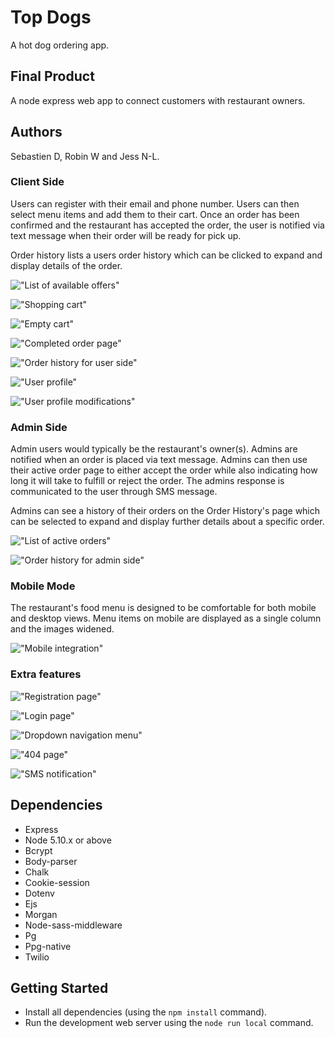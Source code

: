 # Top Dogs

A hot dog ordering app.

## Final Product

A node express web app to connect customers with restaurant owners.

## Authors
Sebastien D, Robin W and Jess N-L.

### Client Side

Users can register with their email and phone number. Users can then select menu items and add them to their cart. Once an order has been confirmed and the restaurant has accepted the order, the user is notified via text message when their order will be ready for pick up.

Order history lists a users order history which can be clicked to expand and display details of the order.

!["List of available offers"](https://github.com/SebDufresne/midterm/blob/master/docs/screenshots/food_items.png)

!["Shopping cart"](https://github.com/SebDufresne/midterm/blob/master/docs/screenshots/cart.png)

!["Empty cart"](https://github.com/SebDufresne/midterm/blob/master/docs/screenshots/empty_cart.png)

!["Completed order page"](https://github.com/SebDufresne/midterm/blob/master/docs/screenshots/new_order.png)

!["Order history for user side"](https://github.com/SebDufresne/midterm/blob/master/docs/screenshots/user_order_history.png)

!["User profile"](https://github.com/SebDufresne/midterm/blob/master/docs/screenshots/user_profile.png)

!["User profile modifications"](https://github.com/SebDufresne/midterm/blob/master/docs/screenshots/user_profile_edit.png)

### Admin Side

Admin users would typically be the restaurant's owner(s). Admins are notified when an order is placed via text message. Admins can then use their active order page to either accept the order while also indicating how long it will take to fulfill or reject the order. The admins response is communicated to the user through SMS message.

Admins can see a history of their orders on the Order History's page which can be selected to expand and display further details about a specific order.

!["List of active orders"](https://github.com/SebDufresne/midterm/blob/master/docs/screenshots/active_orders.png)

!["Order history for admin side"](https://github.com/SebDufresne/midterm/blob/master/docs/screenshots/owner_order_history.png)

### Mobile Mode

The restaurant's food menu is designed to be comfortable for both mobile and desktop views. Menu items on mobile are displayed as a single column and the images widened.

!["Mobile integration"](https://github.com/SebDufresne/midterm/blob/master/docs/screenshots/food_items_mobile.png)

### Extra features

!["Registration page"](https://github.com/SebDufresne/midterm/blob/master/docs/screenshots/registration.png)

!["Login page"](https://github.com/SebDufresne/midterm/blob/master/docs/screenshots/login.png)

!["Dropdown navigation menu"](https://github.com/SebDufresne/midterm/blob/master/docs/screenshots/dropdown_navigation.png)

!["404 page"](https://github.com/SebDufresne/midterm/blob/master/docs/screenshots/404.png)

!["SMS notification"](https://github.com/SebDufresne/midterm/blob/master/docs/screenshots/sms_owner.png)

## Dependencies

- Express
- Node 5.10.x or above
- Bcrypt
- Body-parser
- Chalk
- Cookie-session
- Dotenv
- Ejs
- Morgan
- Node-sass-middleware
- Pg
- Ppg-native
- Twilio

## Getting Started

- Install all dependencies (using the `npm install` command).
- Run the development web server using the `node run local` command.
